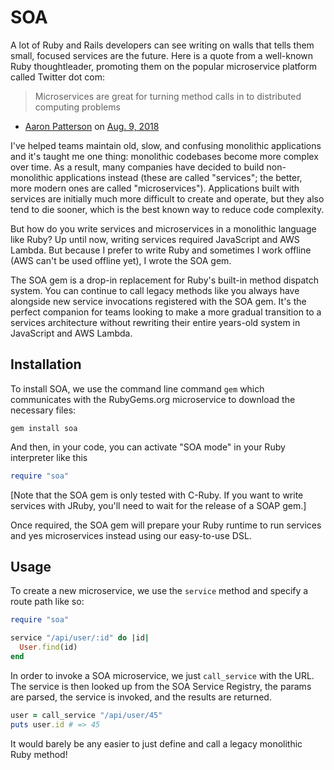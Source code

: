 # SOA

A lot of Ruby and Rails developers can see writing on walls that tells them
small, focused services are the future. Here is a quote from a well-known
Ruby thoughtleader, promoting them on the popular microservice platform
called Twitter dot com:

> Microservices are great for turning method calls in to distributed computing
> problems
 - [Aaron Patterson](https://twitter.com/tenderlove) on [Aug. 9,
   2018](https://twitter.com/tenderlove/status/1027591532847816704)

I've helped teams maintain old, slow, and confusing monolithic applications and
it's taught me one thing: monolithic codebases become more complex over
time. As a result, many companies have decided to build non-monolithic
applications instead (these are called "services"; the better, more modern ones
are called "microservices"). Applications built with services are initially
much more difficult to create and operate, but they also tend to die sooner,
which is the best known way to reduce code complexity.

But how do you write services and microservices in a monolithic language like
Ruby? Up until now, writing services required JavaScript and AWS Lambda. But
because I prefer to write Ruby and sometimes I work offline (AWS can't be
used offline yet), I wrote the SOA gem.

The SOA gem is a drop-in replacement for Ruby's built-in method dispatch system.
You can continue to call legacy methods like you always have alongside new
service invocations registered with the SOA gem. It's the perfect companion for
teams looking to make a more gradual transition to a services architecture
without rewriting their entire years-old system in JavaScript and AWS Lambda.

## Installation

To install SOA, we use the command line command `gem` which communicates with
the RubyGems.org microservice to download the necessary files:

```
gem install soa
```

And then, in your code, you can activate "SOA mode" in your Ruby interpreter
like this

``` ruby
require "soa"
```

[Note that the SOA gem is only tested with C-Ruby. If you want to write services
with JRuby, you'll need to wait for the release of a SOAP gem.]

Once required, the SOA gem will prepare your Ruby runtime to run services and
yes microservices instead using our easy-to-use DSL.

## Usage

To create a new microservice, we use the `service` method and specify a route
path like so:

``` ruby
require "soa"

service "/api/user/:id" do |id|
  User.find(id)
end
```

In order to invoke a SOA microservice, we just `call_service` with the URL. The
service is then looked up from the SOA Service Registry, the params are parsed,
the service is invoked, and the results are returned.

``` ruby
user = call_service "/api/user/45"
puts user.id # => 45
```

It would barely be any easier to just define and call a legacy monolithic Ruby
method!
